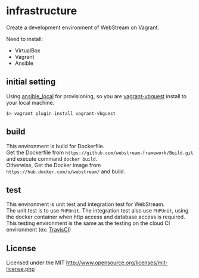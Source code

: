 # infrastructure

Create a development environment of WebStream on Vagrant.

Need to install:
* VirtualBox
* Vagrant
* Ansible

## initial setting
Using [ansible_local](https://www.vagrantup.com/docs/provisioning/ansible_local.html) for provisioning, so you are [vagrant-vbguest](https://github.com/dotless-de/vagrant-vbguest) install to your local machine.
```
$> vagrant plugin install vagrant-vbguest
```

## build
This environment is build for Dockerfile.  
Get the Dockerfile from `https://github.com/webstream-framework/Build.git` and execute command `docker build`.  
Otherwise, Get the Docker image from `https://hub.docker.com/u/webstream/` and build.  

## test
This environment is unit test and integration test for WebStream.  
The unit test is to use `PHPUnit`. The integration test also use `PHPUnit`, using the docker container when http access and database access is required.  
This testing environment is the same as the testing on the cloud CI environment (ex: [TravisCI](https://travis-ci.org/))

## License
Licensed under the MIT
http://www.opensource.org/licenses/mit-license.php
